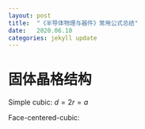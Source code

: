 ```yaml
---
layout: post
title:  "《半导体物理与器件》常用公式总结"
date:   2020.06.10 
categories: jekyll update
---
```


# 固体晶格结构
Simple cubic: $d = 2r = a$

Face-centered-cubic: 
